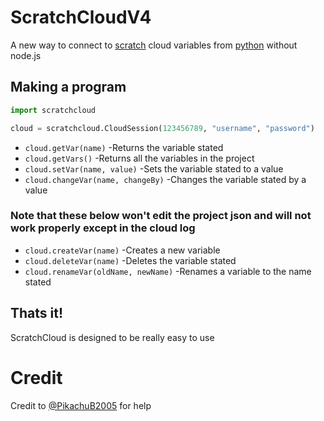 # ScratchCloudV4
A new way to connect to [scratch](https://scratch.mit.edu) cloud variables from [python](https://www.python.com) without node.js

## Making a program
```python
import scratchcloud

cloud = scratchcloud.CloudSession(123456789, "username", "password")
```

* `cloud.getVar(name)` -Returns the variable stated
* `cloud.getVars()` -Returns all the variables in the project
* `cloud.setVar(name, value)` -Sets the variable stated to a value
* `cloud.changeVar(name, changeBy)` -Changes the variable stated by a value
### Note that these below won't edit the project json and will not work properly except in the cloud log
* `cloud.createVar(name)` -Creates a new variable
* `cloud.deleteVar(name)` -Deletes the variable stated
* `cloud.renameVar(oldName, newName)` -Renames a variable to the name stated

## Thats it!
ScratchCloud is designed to be really easy to use

# Credit
Credit to [@PikachuB2005](https://scratch.mit.edu/users/PikachuB2005/) for help
